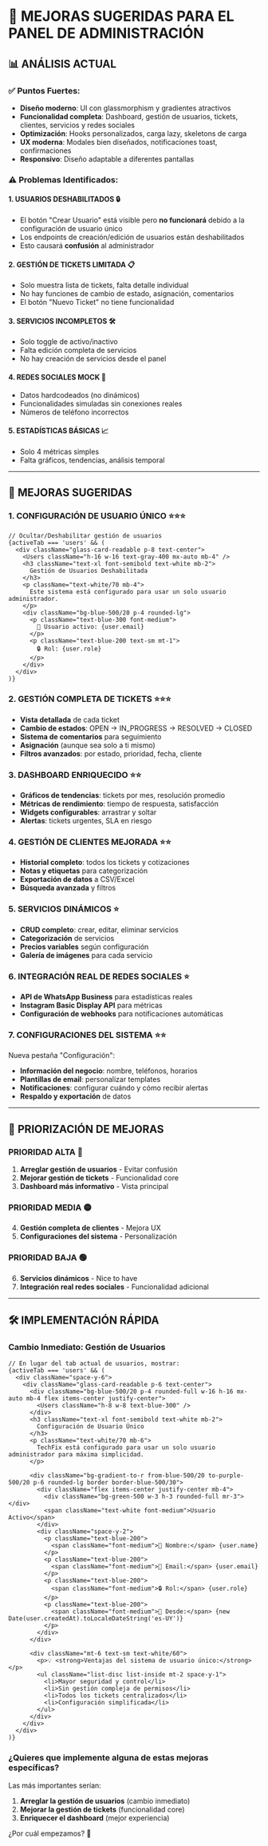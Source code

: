 # 🚀 MEJORAS SUGERIDAS PARA EL PANEL DE ADMINISTRACIÓN

## 📊 ANÁLISIS ACTUAL

### ✅ **Puntos Fuertes:**
- **Diseño moderno**: UI con glassmorphism y gradientes atractivos
- **Funcionalidad completa**: Dashboard, gestión de usuarios, tickets, clientes, servicios y redes sociales
- **Optimización**: Hooks personalizados, carga lazy, skeletons de carga
- **UX moderna**: Modales bien diseñados, notificaciones toast, confirmaciones
- **Responsivo**: Diseño adaptable a diferentes pantallas

### ⚠️ **Problemas Identificados:**

#### 1. **USUARIOS DESHABILITADOS** 🔒
- El botón "Crear Usuario" está visible pero **no funcionará** debido a la configuración de usuario único
- Los endpoints de creación/edición de usuarios están deshabilitados
- Esto causará **confusión** al administrador

#### 2. **GESTIÓN DE TICKETS LIMITADA** 📋
- Solo muestra lista de tickets, falta detalle individual
- No hay funciones de cambio de estado, asignación, comentarios
- El botón "Nuevo Ticket" no tiene funcionalidad

#### 3. **SERVICIOS INCOMPLETOS** 🛠️
- Solo toggle de activo/inactivo
- Falta edición completa de servicios
- No hay creación de servicios desde el panel

#### 4. **REDES SOCIALES MOCK** 📱
- Datos hardcodeados (no dinámicos)
- Funcionalidades simuladas sin conexiones reales
- Números de teléfono incorrectos

#### 5. **ESTADÍSTICAS BÁSICAS** 📈
- Solo 4 métricas simples
- Falta gráficos, tendencias, análisis temporal

---

## 🔧 MEJORAS SUGERIDAS

### 1. **CONFIGURACIÓN DE USUARIO ÚNICO** ⭐⭐⭐
```tsx
// Ocultar/Deshabilitar gestión de usuarios
{activeTab === 'users' && (
  <div className="glass-card-readable p-8 text-center">
    <Users className="h-16 w-16 text-gray-400 mx-auto mb-4" />
    <h3 className="text-xl font-semibold text-white mb-2">
      Gestión de Usuarios Deshabilitada
    </h3>
    <p className="text-white/70 mb-4">
      Este sistema está configurado para usar un solo usuario administrador.
    </p>
    <div className="bg-blue-500/20 p-4 rounded-lg">
      <p className="text-blue-300 font-medium">
        👤 Usuario activo: {user.email}
      </p>
      <p className="text-blue-200 text-sm mt-1">
        🔒 Rol: {user.role}
      </p>
    </div>
  </div>
)}
```

### 2. **GESTIÓN COMPLETA DE TICKETS** ⭐⭐⭐
- **Vista detallada** de cada ticket
- **Cambio de estados**: OPEN → IN_PROGRESS → RESOLVED → CLOSED
- **Sistema de comentarios** para seguimiento
- **Asignación** (aunque sea solo a ti mismo)
- **Filtros avanzados**: por estado, prioridad, fecha, cliente

### 3. **DASHBOARD ENRIQUECIDO** ⭐⭐
- **Gráficos de tendencias**: tickets por mes, resolución promedio
- **Métricas de rendimiento**: tiempo de respuesta, satisfacción
- **Widgets configurables**: arrastrar y soltar
- **Alertas**: tickets urgentes, SLA en riesgo

### 4. **GESTIÓN DE CLIENTES MEJORADA** ⭐⭐
- **Historial completo**: todos los tickets y cotizaciones
- **Notas y etiquetas** para categorización
- **Exportación de datos** a CSV/Excel
- **Búsqueda avanzada** y filtros

### 5. **SERVICIOS DINÁMICOS** ⭐
- **CRUD completo**: crear, editar, eliminar servicios
- **Categorización** de servicios
- **Precios variables** según configuración
- **Galería de imágenes** para cada servicio

### 6. **INTEGRACIÓN REAL DE REDES SOCIALES** ⭐
- **API de WhatsApp Business** para estadísticas reales
- **Instagram Basic Display API** para métricas
- **Configuración de webhooks** para notificaciones automáticas

### 7. **CONFIGURACIONES DEL SISTEMA** ⭐⭐
Nueva pestaña "Configuración":
- **Información del negocio**: nombre, teléfonos, horarios
- **Plantillas de email**: personalizar templates
- **Notificaciones**: configurar cuándo y cómo recibir alertas
- **Respaldo y exportación** de datos

---

## 🎯 PRIORIZACIÓN DE MEJORAS

### **PRIORIDAD ALTA** 🔴
1. **Arreglar gestión de usuarios** - Evitar confusión
2. **Mejorar gestión de tickets** - Funcionalidad core
3. **Dashboard más informativo** - Vista principal

### **PRIORIDAD MEDIA** 🟡
4. **Gestión completa de clientes** - Mejora UX
5. **Configuraciones del sistema** - Personalización

### **PRIORIDAD BAJA** 🟢
6. **Servicios dinámicos** - Nice to have
7. **Integración real redes sociales** - Funcionalidad adicional

---

## 🛠️ IMPLEMENTACIÓN RÁPIDA

### **Cambio Inmediato: Gestión de Usuarios**
```tsx
// En lugar del tab actual de usuarios, mostrar:
{activeTab === 'users' && (
  <div className="space-y-6">
    <div className="glass-card-readable p-6 text-center">
      <div className="bg-blue-500/20 p-4 rounded-full w-16 h-16 mx-auto mb-4 flex items-center justify-center">
        <Users className="h-8 w-8 text-blue-300" />
      </div>
      <h3 className="text-xl font-semibold text-white mb-2">
        Configuración de Usuario Único
      </h3>
      <p className="text-white/70 mb-6">
        TechFix está configurado para usar un solo usuario administrador para máxima simplicidad.
      </p>
      
      <div className="bg-gradient-to-r from-blue-500/20 to-purple-500/20 p-6 rounded-lg border border-blue-500/30">
        <div className="flex items-center justify-center mb-4">
          <div className="bg-green-500 w-3 h-3 rounded-full mr-3"></div>
          <span className="text-white font-medium">Usuario Activo</span>
        </div>
        <div className="space-y-2">
          <p className="text-blue-200">
            <span className="font-medium">👤 Nombre:</span> {user.name}
          </p>
          <p className="text-blue-200">
            <span className="font-medium">📧 Email:</span> {user.email}
          </p>
          <p className="text-blue-200">
            <span className="font-medium">🔒 Rol:</span> {user.role}
          </p>
          <p className="text-blue-200">
            <span className="font-medium">📅 Desde:</span> {new Date(user.createdAt).toLocaleDateString('es-UY')}
          </p>
        </div>
      </div>
      
      <div className="mt-6 text-sm text-white/60">
        <p>💡 <strong>Ventajas del sistema de usuario único:</strong></p>
        <ul className="list-disc list-inside mt-2 space-y-1">
          <li>Mayor seguridad y control</li>
          <li>Sin gestión compleja de permisos</li>
          <li>Todos los tickets centralizados</li>
          <li>Configuración simplificada</li>
        </ul>
      </div>
    </div>
  </div>
)}
```

### **¿Quieres que implemente alguna de estas mejoras específicas?**

Las más importantes serían:
1. **Arreglar la gestión de usuarios** (cambio inmediato)
2. **Mejorar la gestión de tickets** (funcionalidad core)
3. **Enriquecer el dashboard** (mejor experiencia)

¿Por cuál empezamos? 🚀
